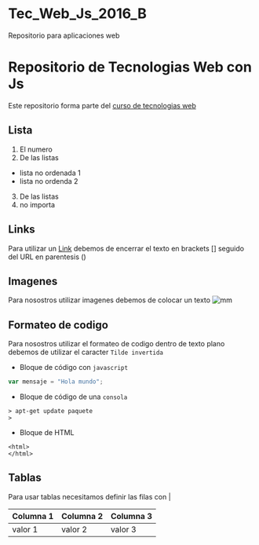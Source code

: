 # Tec_Web_Js_2016_B
Repositorio para aplicaciones web

# Repositorio de Tecnologias Web con Js
Este repositorio forma parte del [curso de tecnologias web](https://github.com/adrianeguez/Tec_Web_Js_2016_B)

## Lista
1. El numero
2. De las listas
 * lista no ordenada 1
 * lista no ordenda 2
3. De las listas
4. no importa

## Links
Para utilizar un [Link](www.duckduckgo.com) debemos de encerrar el texto en brackets [] seguido del URL en parentesis ()

## Imagenes
Para nosostros utilizar imagenes debemos de colocar un texto 
![mm](https://openclipart.org/image/2400px/svg_to_png/240726/fossasia2016-2016021130.png)

## Formateo de codigo
Para nosostros utilizar el formateo de codigo dentro de texto plano debemos de utilizar el caracter `Tilde invertida`

* Bloque de código con `javascript`

```javascript
var mensaje = "Hola mundo";
```

* Bloque de código de una `consola`

```
> apt-get update paquete
>
```

* Bloque de HTML

```
<html>
</html>
```

## Tablas
Para usar tablas necesitamos definir las filas con |

 Columna 1|Columna 2|Columna 3
 --- | --- | ---
 valor 1| valor 2|valor 3